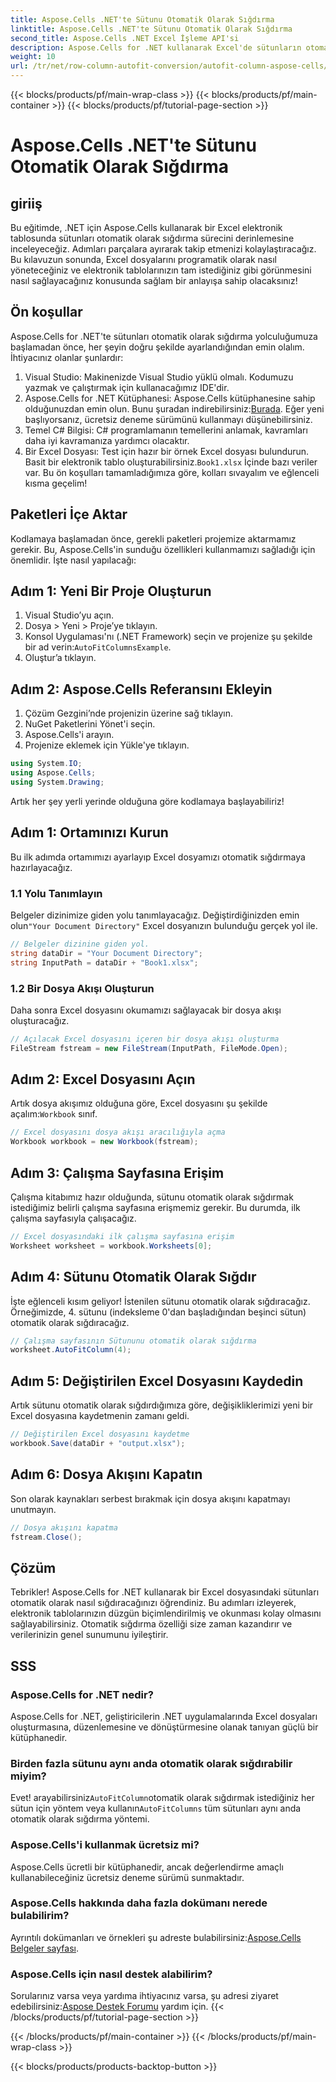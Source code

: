```yaml
---
title: Aspose.Cells .NET'te Sütunu Otomatik Olarak Sığdırma
linktitle: Aspose.Cells .NET'te Sütunu Otomatik Olarak Sığdırma
second_title: Aspose.Cells .NET Excel İşleme API'si
description: Aspose.Cells for .NET kullanarak Excel'de sütunların otomatik olarak nasıl sığdırılacağını öğrenin. Elektronik tablo sunumunuzu geliştirmek için adım adım kılavuz.
weight: 10
url: /tr/net/row-column-autofit-conversion/autofit-column-aspose-cells/
---
```


{{< blocks/products/pf/main-wrap-class >}}
{{< blocks/products/pf/main-container >}}
{{< blocks/products/pf/tutorial-page-section >}}

# Aspose.Cells .NET'te Sütunu Otomatik Olarak Sığdırma

## giriiş
Bu eğitimde, .NET için Aspose.Cells kullanarak bir Excel elektronik tablosunda sütunları otomatik olarak sığdırma sürecini derinlemesine inceleyeceğiz. Adımları parçalara ayırarak takip etmenizi kolaylaştıracağız. Bu kılavuzun sonunda, Excel dosyalarını programatik olarak nasıl yöneteceğiniz ve elektronik tablolarınızın tam istediğiniz gibi görünmesini nasıl sağlayacağınız konusunda sağlam bir anlayışa sahip olacaksınız!
## Ön koşullar
Aspose.Cells for .NET'te sütunları otomatik olarak sığdırma yolculuğumuza başlamadan önce, her şeyin doğru şekilde ayarlandığından emin olalım. İhtiyacınız olanlar şunlardır:
1. Visual Studio: Makinenizde Visual Studio yüklü olmalı. Kodumuzu yazmak ve çalıştırmak için kullanacağımız IDE'dir.
2.  Aspose.Cells for .NET Kütüphanesi: Aspose.Cells kütüphanesine sahip olduğunuzdan emin olun. Bunu şuradan indirebilirsiniz:[Burada](https://releases.aspose.com/cells/net/). Eğer yeni başlıyorsanız, ücretsiz deneme sürümünü kullanmayı düşünebilirsiniz.
3. Temel C# Bilgisi: C# programlamanın temellerini anlamak, kavramları daha iyi kavramanıza yardımcı olacaktır.
4. Bir Excel Dosyası: Test için hazır bir örnek Excel dosyası bulundurun. Basit bir elektronik tablo oluşturabilirsiniz.`Book1.xlsx` İçinde bazı veriler var.
Bu ön koşulları tamamladığımıza göre, kolları sıvayalım ve eğlenceli kısma geçelim!
## Paketleri İçe Aktar
Kodlamaya başlamadan önce, gerekli paketleri projemize aktarmamız gerekir. Bu, Aspose.Cells'in sunduğu özellikleri kullanmamızı sağladığı için önemlidir. İşte nasıl yapılacağı:
## Adım 1: Yeni Bir Proje Oluşturun
1. Visual Studio’yu açın.
2. Dosya > Yeni > Proje’ye tıklayın.
3.  Konsol Uygulaması'nı (.NET Framework) seçin ve projenize şu şekilde bir ad verin:`AutoFitColumnsExample`.
4. Oluştur’a tıklayın.
## Adım 2: Aspose.Cells Referansını Ekleyin
1. Çözüm Gezgini’nde projenizin üzerine sağ tıklayın.
2. NuGet Paketlerini Yönet'i seçin.
3. Aspose.Cells'i arayın.
4. Projenize eklemek için Yükle'ye tıklayın.
```csharp
using System.IO;
using Aspose.Cells;
using System.Drawing;
```
Artık her şey yerli yerinde olduğuna göre kodlamaya başlayabiliriz!
## Adım 1: Ortamınızı Kurun
Bu ilk adımda ortamımızı ayarlayıp Excel dosyamızı otomatik sığdırmaya hazırlayacağız.
### 1.1 Yolu Tanımlayın
 Belgeler dizinimize giden yolu tanımlayacağız. Değiştirdiğinizden emin olun`"Your Document Directory"` Excel dosyanızın bulunduğu gerçek yol ile.
```csharp
// Belgeler dizinine giden yol.
string dataDir = "Your Document Directory";
string InputPath = dataDir + "Book1.xlsx";
```
### 1.2 Bir Dosya Akışı Oluşturun
Daha sonra Excel dosyasını okumamızı sağlayacak bir dosya akışı oluşturacağız.
```csharp
// Açılacak Excel dosyasını içeren bir dosya akışı oluşturma
FileStream fstream = new FileStream(InputPath, FileMode.Open);
```
## Adım 2: Excel Dosyasını Açın
Artık dosya akışımız olduğuna göre, Excel dosyasını şu şekilde açalım:`Workbook` sınıf.
```csharp
// Excel dosyasını dosya akışı aracılığıyla açma
Workbook workbook = new Workbook(fstream);
```
## Adım 3: Çalışma Sayfasına Erişim
Çalışma kitabımız hazır olduğunda, sütunu otomatik olarak sığdırmak istediğimiz belirli çalışma sayfasına erişmemiz gerekir. Bu durumda, ilk çalışma sayfasıyla çalışacağız.
```csharp
// Excel dosyasındaki ilk çalışma sayfasına erişim
Worksheet worksheet = workbook.Worksheets[0];
```
## Adım 4: Sütunu Otomatik Olarak Sığdır
İşte eğlenceli kısım geliyor! İstenilen sütunu otomatik olarak sığdıracağız. Örneğimizde, 4. sütunu (indeksleme 0'dan başladığından beşinci sütun) otomatik olarak sığdıracağız.
```csharp
// Çalışma sayfasının Sütununu otomatik olarak sığdırma
worksheet.AutoFitColumn(4);
```
## Adım 5: Değiştirilen Excel Dosyasını Kaydedin
Artık sütunu otomatik olarak sığdırdığımıza göre, değişikliklerimizi yeni bir Excel dosyasına kaydetmenin zamanı geldi.
```csharp
// Değiştirilen Excel dosyasını kaydetme
workbook.Save(dataDir + "output.xlsx");
```
## Adım 6: Dosya Akışını Kapatın
Son olarak kaynakları serbest bırakmak için dosya akışını kapatmayı unutmayın.
```csharp
// Dosya akışını kapatma
fstream.Close();
```
## Çözüm
Tebrikler! Aspose.Cells for .NET kullanarak bir Excel dosyasındaki sütunları otomatik olarak nasıl sığdıracağınızı öğrendiniz. Bu adımları izleyerek, elektronik tablolarınızın düzgün biçimlendirilmiş ve okunması kolay olmasını sağlayabilirsiniz. Otomatik sığdırma özelliği size zaman kazandırır ve verilerinizin genel sunumunu iyileştirir.
## SSS
### Aspose.Cells for .NET nedir?  
Aspose.Cells for .NET, geliştiricilerin .NET uygulamalarında Excel dosyaları oluşturmasına, düzenlemesine ve dönüştürmesine olanak tanıyan güçlü bir kütüphanedir.
### Birden fazla sütunu aynı anda otomatik olarak sığdırabilir miyim?  
 Evet! arayabilirsiniz`AutoFitColumn`otomatik olarak sığdırmak istediğiniz her sütun için yöntem veya kullanın`AutoFitColumns` tüm sütunları aynı anda otomatik olarak sığdırma yöntemi.
### Aspose.Cells'i kullanmak ücretsiz mi?  
Aspose.Cells ücretli bir kütüphanedir, ancak değerlendirme amaçlı kullanabileceğiniz ücretsiz deneme sürümü sunmaktadır.
### Aspose.Cells hakkında daha fazla dokümanı nerede bulabilirim?  
 Ayrıntılı dokümanları ve örnekleri şu adreste bulabilirsiniz:[Aspose.Cells Belgeler sayfası](https://reference.aspose.com/cells/net/).
### Aspose.Cells için nasıl destek alabilirim?  
 Sorularınız varsa veya yardıma ihtiyacınız varsa, şu adresi ziyaret edebilirsiniz:[Aspose Destek Forumu](https://forum.aspose.com/c/cells/9) yardım için.
{{< /blocks/products/pf/tutorial-page-section >}}

{{< /blocks/products/pf/main-container >}}
{{< /blocks/products/pf/main-wrap-class >}}

{{< blocks/products/products-backtop-button >}}
